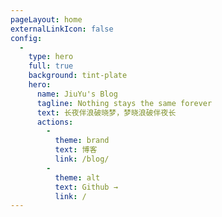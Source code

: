 ```yaml
---
pageLayout: home
externalLinkIcon: false
config:
  -
    type: hero
    full: true
    background: tint-plate
    hero:
      name: JiuYu's Blog
      tagline: Nothing stays the same forever
      text: 长夜伴浪破晓梦，梦晓浪破伴夜长
      actions:
        -
          theme: brand
          text: 博客
          link: /blog/
        -
          theme: alt
          text: Github →
          link: /
---
```

